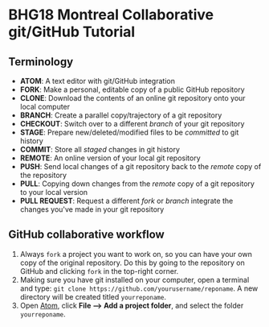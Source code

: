 # BHG18 Montreal Collaborative git/GitHub Tutorial

## Terminology
* **ATOM**: A text editor with git/GitHub integration
* **FORK**: Make a personal, editable copy of a public GitHub repository
* **CLONE**: Download the contents of an online git repository onto your local computer
* **BRANCH**: Create a parallel copy/trajectory of a git repository
* **CHECKOUT**: Switch over to a different *branch* of your git repository
* **STAGE**: Prepare new/deleted/modified files to be *committed* to git history
* **COMMIT**: Store all *staged* changes in git history
* **REMOTE**: An online version of your local git repository
* **PUSH**: Send local changes of a git repository back to the *remote* copy of the repository
* **PULL**: Copying down changes from the *remote* copy of a git repository to your local version
* **PULL REQUEST**: Request a different *fork* or *branch* integrate the changes you've made in your git repository

## GitHub collaborative workflow
1. Always `fork` a project you want to work on, so you can have your own copy of the original repository. Do this by going to the repository on GitHub and clicking `fork` in the top-right corner.
2. Making sure you have git installed on your computer, open a terminal and type: `git clone https://github.com/yourusername/reponame`. A new directory will be created titled `yourreponame`.
3. Open [Atom](https://atom.io/), click **File --> Add a project folder**, and select the folder `yourreponame`.
